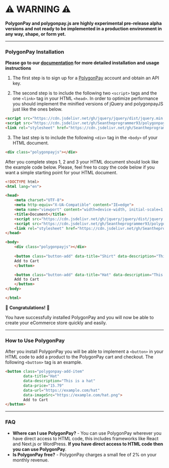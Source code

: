# ⚠️ WARNING ⚠️
**PolygonPay and polygonpay.js are highly experimental pre-release alpha versions and not ready to be implemented in a production environment in any way, shape, or form yet.**

---

### PolygonPay Installation

**Please go to our [documentation](https://docs.polygonpay.com) for more detailed installation and usage instructions**

1) The first step is to sign up for a [PolygonPay](https://app.polygonpay.com/signup) account and obtain an API key.

2) The second step is to include the following two `<script>` tags and the one `<link>` tag in your HTML `<head>`. In order to optimize performance you should implement the minified versions of jQuery and polygonpayJS just like the ones below.
```html
<script src="https://cdn.jsdelivr.net/gh/jquery/jquery/dist/jquery.min.js"></script>
<script src="https://cdn.jsdelivr.net/gh/Seantheprogrammer93/polygonpayjs@v2.0.0-alpha/polygonpay.min.js"></script>
<link rel="stylesheet" href="https://cdn.jsdelivr.net/gh/Seantheprogrammer93/polygonpayjs@v2.0.0-alpha/polygonpayjs-style.min.css">
```

3) The last step is to include the following `<div>` tag in the `<body>` of your HTML document.
```html
<div class="polygonpayjs"></div>
```

After you complete steps 1, 2 and 3 your HTML document should look like the example code below. Please, feel free to copy the code below if you want a simple starting point for your HTML document.
```html
<!DOCTYPE html>
<html lang="en">

<head>
    <meta charset="UTF-8">
    <meta http-equiv="X-UA-Compatible" content="IE=edge">
    <meta name="viewport" content="width=device-width, initial-scale=1.0">
    <title>Document</title>
    <script src="https://cdn.jsdelivr.net/gh/jquery/jquery/dist/jquery.min.js"></script>
    <script src="https://cdn.jsdelivr.net/gh/Seantheprogrammer93/polygonpayjs@v2.0.0-alpha/polygonpay.min.js"></script>
    <link rel="stylesheet" href="https://cdn.jsdelivr.net/gh/Seantheprogrammer93/polygonpayjs@v2.0.0-alpha/polygonpayjs-style.min.css">
</head>

<body>
    <div class="polygonpayjs"></div>
    
    <button class="button-add" data-title="Shirt" data-description="This is a shirt" data-price="3.75" data-url="https://example.com/shirt" data-imageSrc="https://external-content.duckduckgo.com/iu/?u=https%3A%2F%2Fdemo.wpstartersites.com%2Fcordero-demo%2Fwp-content%2Fuploads%2Fsites%2F12%2F2020%2F06%2Fmens-tee-blue.jpg&f=1&nofb=1&ipt=3beb7e4030c314bdbafe6cfd288aaadd051db5111832d3023afbf9fcf781c4ed&ipo=images">
    Add to Cart
    </button>

    <button class="button-add" data-title="Hat" data-description="This is hat" data-price="7.14" data-url="https://example.com/hat" data-imageSrc="https://cdn.shopify.com/s/files/1/1045/5130/products/DB-GD_2000x2000.jpg?v=1544714533">
    Add to Cart
    </button>
</body>

</html>
```

🎉 **Congratulations!** 🎉

You have successfully installed PolygonPay and you will now be able to create your eCommerce store quickly and easily.

---

### How to Use PolygonPay

After you install PolygonPay you will be able to implement a `<button>` in your HTML code to add a product to the PolygonPay cart and checkout. The following `<button>` tag is an example.

```html
<button class="polygonpay-add-item"
        data-title="Hat" 
        data-description="This is a hat"
        data-price="15.79" 
        data-url="https://example.com/hat" 
        data-imageSrc="https://example.com/hat.png">
        Add to Cart
</button>
```
---

### FAQ
- **Where can I use PolygonPay?** - You can use PolygonPay wherever you have direct access to HTML code, this includes frameworks like React and Next.js or WordPress. **If you have direct access to HTML code then you can use PolygonPay**.
- **Is PolygonPay free?** - PolygonPay charges a small fee of 2% on your monthly revenue.
